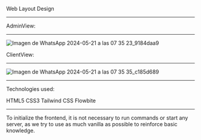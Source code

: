 Web Layout Design

---

AdminView:

---

![Imagen de WhatsApp 2024-05-21 a las 07 35 23_9184daa9](https://github.com/freelanceAP/GreenCycle-Front/assets/146902175/cac24ea1-cfd0-4484-8c16-fa1d9d681f54)

ClientView:

---

![Imagen de WhatsApp 2024-05-21 a las 07 35 35_c185d689](https://github.com/freelanceAP/GreenCycle-Front/assets/146902175/f659b2a3-9b34-4dc5-85e1-ecf37b892f55)

---


Technologies used:

HTML5
CSS3
Tailwind CSS
Flowbite

---

To initialize the frontend, it is not necessary to run commands or start any server, as we try to use as much vanilla as possible to reinforce basic knowledge.
